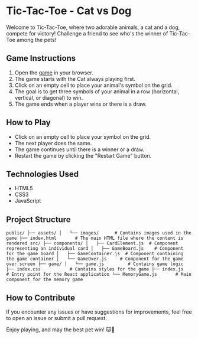 # Tic-Tac-Toe - Cat vs Dog

Welcome to Tic-Tac-Toe, where two adorable animals, a cat and a dog, compete for victory! Challenge a friend to see who's the winner of Tic-Tac-Toe among the pets!

## Game Instructions

1. Open the [game](https://eduardapontel.github.io/tic-tac-toe/) in your browser.
2. The game starts with the Cat always playing first.
3. Click on an empty cell to place your animal's symbol on the grid.
4. The goal is to get three symbols of your animal in a row (horizontal, vertical, or diagonal) to win.
5. The game ends when a player wins or there is a draw.

## How to Play

- Click on an empty cell to place your symbol on the grid.
- The next player does the same.
- The game continues until there is a winner or a draw.
- Restart the game by clicking the "Restart Game" button.

## Technologies Used

- HTML5
- CSS3
- JavaScript

## Project Structure

`
public/
├── assets/
│   └── images/      # Contains images used in the game
├── index.html       # The main HTML file where the content is rendered
src/
├── components/
│   ├── CardElement.js  # Component representing an individual card
│   ├── GameBoard.js    # Component for the game board
│   ├── GameContainer.js  # Component containing the game container
│   └── GameOver.js     # Component for the game over screen
├── game/
│   └── game.js         # Contains game logic
├── index.css           # Contains styles for the game
├── index.js            # Entry point for the React application
└── MemoryGame.js       # Main component for the memory game
`

## How to Contribute

If you encounter any issues or have suggestions for improvements, feel free to open an issue or submit a pull request.

Enjoy playing, and may the best pet win! 🐱🐶
